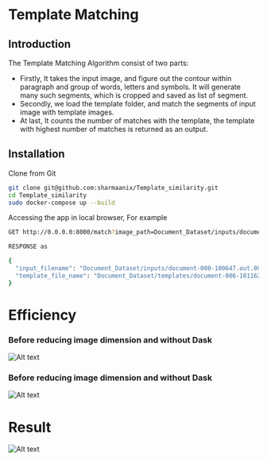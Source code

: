 # Template Matching

## Introduction 

The Template Matching Algorithm consist of two parts:
 - Firstly, It takes the input image, and figure out the contour within paragraph and group of words, letters and symbols. It will generate many such segments, which is cropped and saved as list of segment.
 - Secondly, we load the template folder, and match the segments of input image with template images.
- At last, It counts the number of matches with the template, the template with highest number of matches is returned as an output.

 

## Installation


Clone from Git
```bash
git clone git@github.com:sharmaanix/Template_similarity.git
cd Template_similarity
sudo docker-compose up --build
```

Accessing the app in local browser, For example
 
```bash
GET http://0.0.0.0:8000/match?image_path=Document_Dataset/inputs/document-000-100647.out.000.png&template_folder_path=Document_Dataset/templates

RESPONSE as

{
  "input_filename": "Document_Dataset/inputs/document-000-100647.out.000.png", 
  "template_file_name": "Document_Dataset/templates/document-006-101162.in.000.png"
}
```

# Efficiency

### Before reducing image dimension and  without Dask 
![Alt text](output/time_required.jpg?raw=true "Time taken without resizing and Parallel computation")

### Before reducing image dimension and  without Dask 
![Alt text](output/time_required1.jpg?raw=true "Time taken with resizing and Parallel computation")

# Result
![Alt text](output/result.jpg?raw=true "Result from the Postman")

